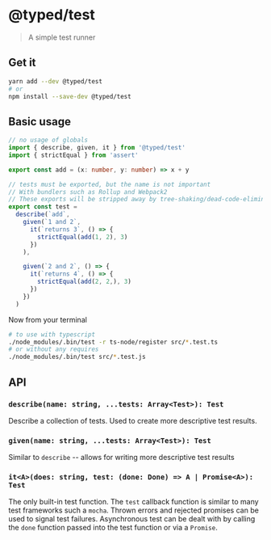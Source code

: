 # @typed/test

> A simple test runner

## Get it
```sh
yarn add --dev @typed/test
# or
npm install --save-dev @typed/test
```

## Basic usage

```typescript
// no usage of globals
import { describe, given, it } from '@typed/test'
import { strictEqual } from 'assert'

export const add = (x: number, y: number) => x + y

// tests must be exported, but the name is not important
// With bundlers such as Rollup and Webpack2
// These exports will be stripped away by tree-shaking/dead-code-elimination
export const test =
  describe(`add`,
    given(`1 and 2`,
      it(`returns 3`, () => {
        strictEqual(add(1, 2), 3)
      })
    ),

    given(`2 and 2`, () => {
      it(`returns 4`, () => {
        strictEqual(add(2, 2,), 3)
      })
    })
  )
```

Now from your terminal

```sh
# to use with typescript
./node_modules/.bin/test -r ts-node/register src/*.test.ts
# or without any requires
./node_modules/.bin/test src/*.test.js
```

## API

### `describe(name: string, ...tests: Array<Test>): Test`

Describe a collection of tests. Used to create more descriptive test results.

### `given(name: string, ...tests: Array<Test>): Test`

Similar to `describe` -- allows for writing more descriptive test results

### `it<A>(does: string, test: (done: Done) => A | Promise<A>): Test`

The only built-in test function. The `test` callback function is similar to many
test frameworks such a `mocha`. Thrown errors and rejected promises can be used
to signal test failures. Asynchronous test can be dealt with by calling the `done` function
passed into the test function or via a `Promise`.
